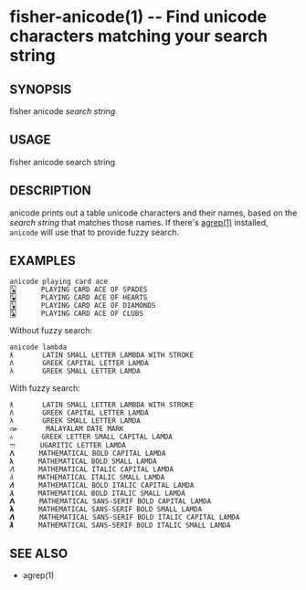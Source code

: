 fisher-anicode(1) -- Find unicode characters matching your search string
===================================================

## SYNOPSIS

fisher anicode *search string*<br>

## USAGE

fisher anicode search string

## DESCRIPTION

anicode prints out a table unicode characters and their names, based on the
*search string* that matches those names. If there's [agrep(1)] installed,
`anicode` will use that to provide fuzzy search.

## EXAMPLES

```fish
anicode playing card ace
🂡      PLAYING CARD ACE OF SPADES
🂱      PLAYING CARD ACE OF HEARTS
🃁      PLAYING CARD ACE OF DIAMONDS
🃑      PLAYING CARD ACE OF CLUBS
```

Without fuzzy search:

```fish
anicode lambda
ƛ       LATIN SMALL LETTER LAMBDA WITH STROKE
Λ       GREEK CAPITAL LETTER LAMDA
λ       GREEK SMALL LETTER LAMDA
```

With fuzzy search:

```fish
ƛ       LATIN SMALL LETTER LAMBDA WITH STROKE
Λ       GREEK CAPITAL LETTER LAMDA
λ       GREEK SMALL LETTER LAMDA
൹       MALAYALAM DATE MARK
ᴧ       GREEK LETTER SMALL CAPITAL LAMDA
𐎍      UGARITIC LETTER LAMDA
𝚲      MATHEMATICAL BOLD CAPITAL LAMDA
𝛌      MATHEMATICAL BOLD SMALL LAMDA
𝛬      MATHEMATICAL ITALIC CAPITAL LAMDA
𝜆      MATHEMATICAL ITALIC SMALL LAMDA
𝜦      MATHEMATICAL BOLD ITALIC CAPITAL LAMDA
𝝀      MATHEMATICAL BOLD ITALIC SMALL LAMDA
𝝠      MATHEMATICAL SANS-SERIF BOLD CAPITAL LAMDA
𝝺      MATHEMATICAL SANS-SERIF BOLD SMALL LAMDA
𝞚      MATHEMATICAL SANS-SERIF BOLD ITALIC CAPITAL LAMDA
𝞴      MATHEMATICAL SANS-SERIF BOLD ITALIC SMALL LAMDA
```


## SEE ALSO

* agrep(1)

[agrep(1)]: http://linux.die.net/man/1/agrep
